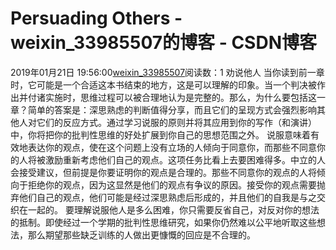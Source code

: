 # Persuading Others - weixin_33985507的博客 - CSDN博客
2019年01月21日 19:56:00[weixin_33985507](https://me.csdn.net/weixin_33985507)阅读数：1
劝说他人
当你读到前一章时，它可能是一个合适这本书结束的地方，这是可以理解的印象。当一个判决被作出并付诸实施时，思维过程可以被合理地认为是完整的。那么，为什么要包括这一章？简单的答案是：深思熟虑的判断值得分享，而且它们的呈现方式会强烈影响其他人对它们的反应方式。通过学习说服的原则并将其应用到你的写作（和演讲）中，你将把你的批判性思维的好处扩展到你自己的思想范围之外。
说服意味着有效地表达你的观点，使在这个问题上没有立场的人倾向于同意你，而那些不同意你的人将被激励重新考虑他们自己的观点。这项任务比看上去要困难得多。中立的人会接受建议，但前提是你要证明你的观点是合理的。那些不同意你的观点的人将倾向于拒绝你的观点，因为这显然是他们的观点有争议的原因。接受你的观点需要抛弃他们自己的观点，他们可能是经过深思熟虑后形成的，并且他们的自我是与之交织在一起的。
要理解说服他人是多么困难，你只需要反省自己，对反对你的想法的抵制。即使经过一个学期的批判性思维研究，如果你仍然难以公平地听取这些想法，那么期望那些缺乏训练的人做出更慷慨的回应是不合理的。
